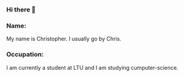 ### Hi there 👋

### Name: 
My name is Christopher. I usually go by Chris.

### Occupation:
I am currently a student at LTU and I am studying cumputer-science.

<!--
**CrazyChr1504/CrazyChr1504** is a ✨ _special_ ✨ repository because its `README.md` (this file) appears on your GitHub profile.

Here are some ideas to get you started:

- 🔭 I’m currently working on ...
- 🌱 I’m currently learning ...
- 👯 I’m looking to collaborate on ...
- 🤔 I’m looking for help with ...
- 💬 Ask me about ...
- 📫 How to reach me: ...
- 😄 Pronouns: ...
- ⚡ Fun fact: ...
-->
